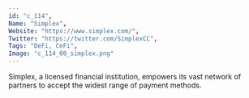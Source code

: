 ```yaml
--- 
id: "c_114", 
Name: "Simplex", 
Website: "https://www.simplex.com/", 
Twitter: "https://twitter.com/SimplexCC", 
Tags: "DeFi, CeFi", 
Image: "c_114_00_simplex.png" 
--- 
```

<!--lang:en--> 
Simplex, a licensed financial institution, empowers its vast network of partners to accept the widest range of payment methods.
<!--lang:es--] 
Simplex, una institución financiera autorizada, faculta a su amplia red de socios para aceptar la más amplia gama de métodos de pago.
<!--lang:de--] 
Simplex, ein lizenziertes Finanzinstitut, befähigt sein riesiges Partnernetzwerk, die breiteste Palette an Zahlungsmethoden zu akzeptieren.
<!--lang:fr--] 
Simplex, une institution financière agréée, permet à son vaste réseau de partenaires d'accepter la plus large gamme de méthodes de paiement.
<!--lang:pl--] 
Simplex, licencjonowana instytucja finansowa, umożliwia swojej rozległej sieci partnerów akceptowanie najszerszego zakresu metod płatności.
<!--lang:uk--] 
Simplex, ліцензована фінансова установа, надає своїй широкій мережі партнерів можливість приймати найширший спектр методів оплати.
[!--lang:*--> 
